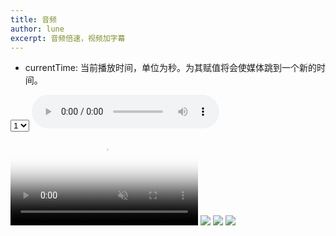 ```yaml
---
title: 音频
author: lune
excerpt: 音频倍速，视频加字幕
---
```

- currentTime: 当前播放时间，单位为秒。为其赋值将会使媒体跳到一个新的时间。

<select id="select" onchange="select()">
  <option value="1">1</option>
  <option value="2">2</option>
</select>

<audio id="audio" controls="controls" volume="0.2" playbackRate="2"  autoplay>
  <source src="/assets/media/末路之徒-TV,ver - 洛萱.mp3" />
  <p>你的浏览器不支持音乐播放，请点击<a>这里</a>查看</p>
  <track src="/assets/media/text.vtt" kind="subtitles" srclang="zh" default>
</audio> 

<video poster="https://tse4-mm.cn.bing.net/th/id/OIP.wgiKtEvpjY5TtKUTPNuKxwHaC9?w=278&h=120&c=7&o=5&dpr=2&pid=1.7" controls muted loop>
  <source src="/assets/media/rabbit320.webm" type="video/webm" />
  <track src="/assets/media/text.vtt" kind="subtitles" srclang="zh" default>
</video>

<img src="http://www.deathghost.cn/public/upload/article/2019/12/21/1576905359399945.jpg" loading="lazy" />
<img src="https://mdn.mozillademos.org/files/12794/simple-video.png" loading="eager" />
<img src="https://tse4-mm.cn.bing.net/th/id/OIP.wgiKtEvpjY5TtKUTPNuKxwHaC9?w=278&h=120&c=7&o=5&dpr=2&pid=1.7" />

<script>
var audio = document.querySelector('#audio')
audio.loop = true
  function select () {
    const select = document.getElementById('select');
    audio.playbackRate = select.value
    audio.preload
    console.log(audio.played)
  }
</script>
